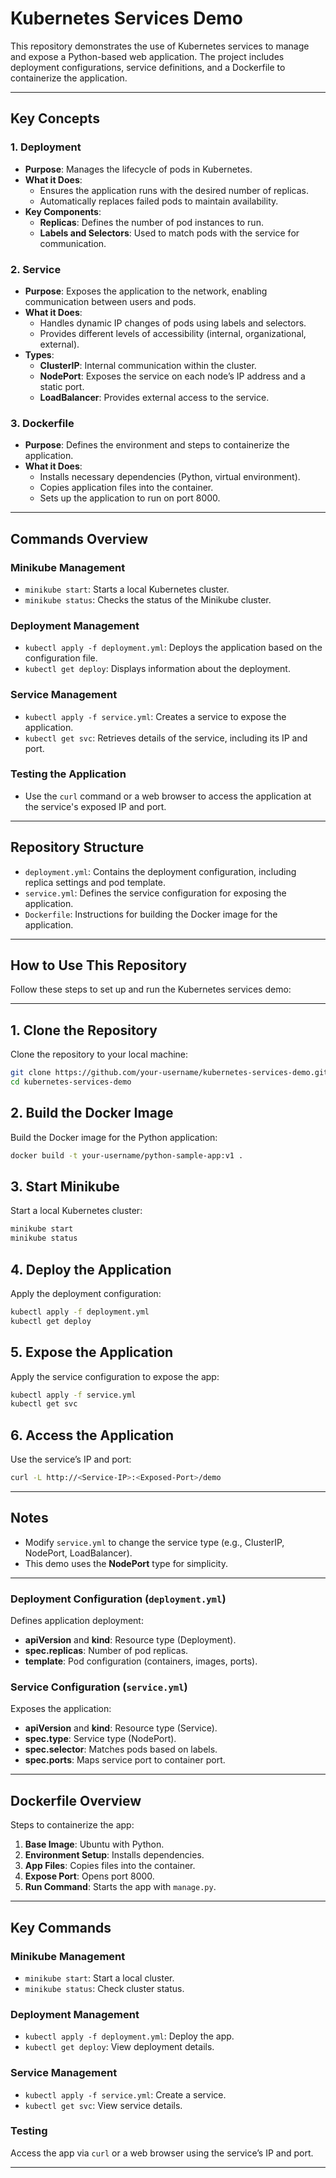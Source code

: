 # Kubernetes Services Demo

This repository demonstrates the use of Kubernetes services to manage and expose a Python-based web application. 
The project includes deployment configurations, service definitions, and a Dockerfile to containerize the application.

---

## Key Concepts

### 1. **Deployment**
- **Purpose**: Manages the lifecycle of pods in Kubernetes.
- **What it Does**:
  - Ensures the application runs with the desired number of replicas.
  - Automatically replaces failed pods to maintain availability.
- **Key Components**:
  - **Replicas**: Defines the number of pod instances to run.
  - **Labels and Selectors**: Used to match pods with the service for communication.

### 2. **Service**
- **Purpose**: Exposes the application to the network, enabling communication between users and pods.
- **What it Does**:
  - Handles dynamic IP changes of pods using labels and selectors.
  - Provides different levels of accessibility (internal, organizational, external).
- **Types**:
  - **ClusterIP**: Internal communication within the cluster.
  - **NodePort**: Exposes the service on each node’s IP address and a static port.
  - **LoadBalancer**: Provides external access to the service.

### 3. **Dockerfile**
- **Purpose**: Defines the environment and steps to containerize the application.
- **What it Does**:
  - Installs necessary dependencies (Python, virtual environment).
  - Copies application files into the container.
  - Sets up the application to run on port 8000.

---

## Commands Overview

### Minikube Management
- `minikube start`: Starts a local Kubernetes cluster.
- `minikube status`: Checks the status of the Minikube cluster.

### Deployment Management
- `kubectl apply -f deployment.yml`: Deploys the application based on the configuration file.
- `kubectl get deploy`: Displays information about the deployment.

### Service Management
- `kubectl apply -f service.yml`: Creates a service to expose the application.
- `kubectl get svc`: Retrieves details of the service, including its IP and port.

### Testing the Application
- Use the `curl` command or a web browser to access the application at the service's exposed IP and port.

---

## Repository Structure

- `deployment.yml`: Contains the deployment configuration, including replica settings and pod template.
- `service.yml`: Defines the service configuration for exposing the application.
- `Dockerfile`: Instructions for building the Docker image for the application.

---

## How to Use This Repository

Follow these steps to set up and run the Kubernetes services demo:

---

## 1. Clone the Repository  
Clone the repository to your local machine:  
```bash
git clone https://github.com/your-username/kubernetes-services-demo.git
cd kubernetes-services-demo
```  

## 2. Build the Docker Image  
Build the Docker image for the Python application:  
```bash
docker build -t your-username/python-sample-app:v1 .
```  

## 3. Start Minikube  
Start a local Kubernetes cluster:  
```bash
minikube start
minikube status
```  

## 4. Deploy the Application  
Apply the deployment configuration:  
```bash
kubectl apply -f deployment.yml
kubectl get deploy
```  

## 5. Expose the Application  
Apply the service configuration to expose the app:  
```bash
kubectl apply -f service.yml
kubectl get svc
```  

## 6. Access the Application  
Use the service’s IP and port:  
```bash
curl -L http://<Service-IP>:<Exposed-Port>/demo
```  

---

## Notes  
- Modify `service.yml` to change the service type (e.g., ClusterIP, NodePort, LoadBalancer).  
- This demo uses the **NodePort** type for simplicity.  

---

### Deployment Configuration (`deployment.yml`)  
Defines application deployment:  
- **apiVersion** and **kind**: Resource type (Deployment).  
- **spec.replicas**: Number of pod replicas.  
- **template**: Pod configuration (containers, images, ports).  

### Service Configuration (`service.yml`)  
Exposes the application:  
- **apiVersion** and **kind**: Resource type (Service).  
- **spec.type**: Service type (NodePort).  
- **spec.selector**: Matches pods based on labels.  
- **spec.ports**: Maps service port to container port.  

---

## Dockerfile Overview  
Steps to containerize the app:  
1. **Base Image**: Ubuntu with Python.  
2. **Environment Setup**: Installs dependencies.  
3. **App Files**: Copies files into the container.  
4. **Expose Port**: Opens port 8000.  
5. **Run Command**: Starts the app with `manage.py`.  

---

## Key Commands  

### Minikube Management  
- `minikube start`: Start a local cluster.  
- `minikube status`: Check cluster status.  

### Deployment Management  
- `kubectl apply -f deployment.yml`: Deploy the app.  
- `kubectl get deploy`: View deployment details.  

### Service Management  
- `kubectl apply -f service.yml`: Create a service.  
- `kubectl get svc`: View service details.  

### Testing  
Access the app via `curl` or a web browser using the service’s IP and port.  

---  